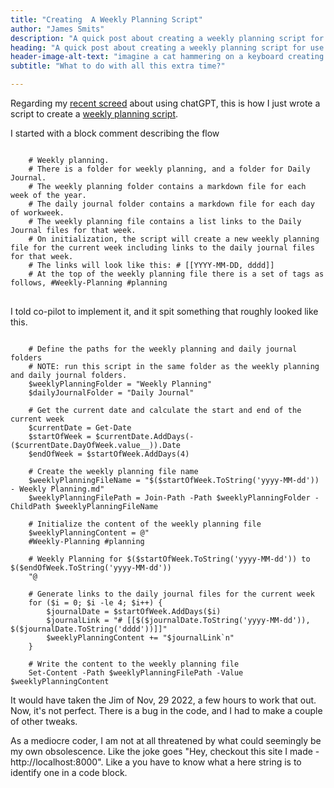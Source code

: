 ```yaml
--- 
title: "Creating  A Weekly Planning Script"
author: "James Smits"
description: "A quick post about creating a weekly planning script for use with obsidian."
heading: "A quick post about creating a weekly planning script for use with obsidian."
header-image-alt-text: "imagine a cat hammering on a keyboard creating exquisite code."
subtitle: "What to do with all this extra time?"

---
```


Regarding my <a href="../Coding-In-The-ChatGPT-Era">recent screed</a> about using chatGPT, this is how I just wrote a script to create a <a href="../Weekly-Planning">weekly planning script</a>.

I started with a block comment describing the flow

<pre><code class="language-powershell">
	# Weekly planning.
	# There is a folder for weekly planning, and a folder for Daily Journal.  
	# The weekly planning folder contains a markdown file for each week of the year.
	# The daily journal folder contains a markdown file for each day of workweek.
	# The weekly planning file contains a list links to the Daily Journal files for that week.
	# On initialization, the script will create a new weekly planning file for the current week including links to the daily journal files for that week.
	# The links will look like this: # [[YYYY-MM-DD, dddd]]
	# At the top of the weekly planning file there is a set of tags as follows, #Weekly-Planning #planning
</code>
</pre>
I told co-pilot to implement it, and it spit something that roughly looked like this. 
<pre><code class="language-powershell">
	# Define the paths for the weekly planning and daily journal folders	
	# NOTE: run this script in the same folder as the weekly planning and daily journal folders.	
	$weeklyPlanningFolder = "Weekly Planning"	
	$dailyJournalFolder = "Daily Journal"	  
	
	# Get the current date and calculate the start and end of the current week	
	$currentDate = Get-Date	
	$startOfWeek = $currentDate.AddDays(-($currentDate.DayOfWeek.value__)).Date	
	$endOfWeek = $startOfWeek.AddDays(4)  
	
	# Create the weekly planning file name	
	$weeklyPlanningFileName = "$($startOfWeek.ToString('yyyy-MM-dd')) - Weekly Planning.md"
	$weeklyPlanningFilePath = Join-Path -Path $weeklyPlanningFolder -ChildPath $weeklyPlanningFileName	  
	
	# Initialize the content of the weekly planning file	
	$weeklyPlanningContent = @"	
	#Weekly-Planning #planning
	
	# Weekly Planning for $($startOfWeek.ToString('yyyy-MM-dd')) to $($endOfWeek.ToString('yyyy-MM-dd'))	
	"@
	
	# Generate links to the daily journal files for the current week	
	for ($i = 0; $i -le 4; $i++) {	
	    $journalDate = $startOfWeek.AddDays($i)	
	    $journalLink = "# [[$($journalDate.ToString('yyyy-MM-dd')), $($journalDate.ToString('dddd'))]]"	
	    $weeklyPlanningContent += "$journalLink`n"	
	} 
	
	# Write the content to the weekly planning file	
	Set-Content -Path $weeklyPlanningFilePath -Value $weeklyPlanningContent
</code></pre>
It would have taken the Jim of Nov, 29 2022, a few hours to work that out. Now, it's not perfect.  There is a bug in the code, and I had to make a couple of other tweaks.

<aside>
As a mediocre coder, I am not at all threatened by what could seemingly be my own obsolescence. Like the joke goes "Hey, checkout this site I made - http://localhost:8000".  Like a you have to know what a here string is to identify one in a code block.
</aside>